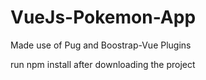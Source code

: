 # VueJs-Pokemon-App
Made use of Pug and Boostrap-Vue Plugins

run npm install after downloading the project
